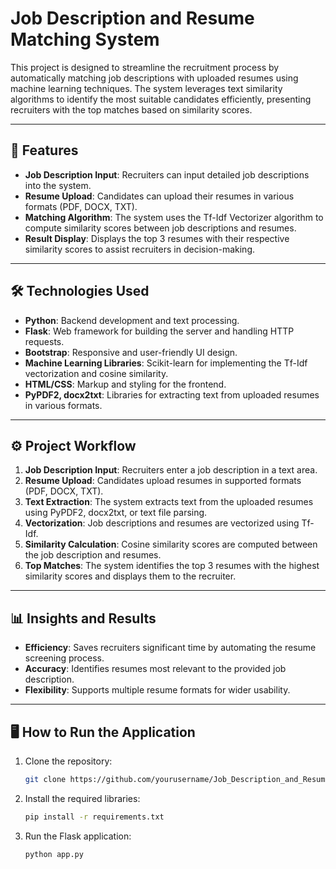 # Job Description and Resume Matching System

This project is designed to streamline the recruitment process by automatically matching job descriptions with uploaded resumes using machine learning techniques. The system leverages text similarity algorithms to identify the most suitable candidates efficiently, presenting recruiters with the top matches based on similarity scores.

---

## 📂 Features

- **Job Description Input**: Recruiters can input detailed job descriptions into the system.
- **Resume Upload**: Candidates can upload their resumes in various formats (PDF, DOCX, TXT).
- **Matching Algorithm**: The system uses the Tf-Idf Vectorizer algorithm to compute similarity scores between job descriptions and resumes.
- **Result Display**: Displays the top 3 resumes with their respective similarity scores to assist recruiters in decision-making.

---

## 🛠️ Technologies Used

- **Python**: Backend development and text processing.
- **Flask**: Web framework for building the server and handling HTTP requests.
- **Bootstrap**: Responsive and user-friendly UI design.
- **Machine Learning Libraries**: Scikit-learn for implementing the Tf-Idf vectorization and cosine similarity.
- **HTML/CSS**: Markup and styling for the frontend.
- **PyPDF2, docx2txt**: Libraries for extracting text from uploaded resumes in various formats.

---

## ⚙️ Project Workflow

1. **Job Description Input**: Recruiters enter a job description in a text area.
2. **Resume Upload**: Candidates upload resumes in supported formats (PDF, DOCX, TXT).
3. **Text Extraction**: The system extracts text from the uploaded resumes using PyPDF2, docx2txt, or text file parsing.
4. **Vectorization**: Job descriptions and resumes are vectorized using Tf-Idf.
5. **Similarity Calculation**: Cosine similarity scores are computed between the job description and resumes.
6. **Top Matches**: The system identifies the top 3 resumes with the highest similarity scores and displays them to the recruiter.

---

## 📊 Insights and Results

- **Efficiency**: Saves recruiters significant time by automating the resume screening process.
- **Accuracy**: Identifies resumes most relevant to the provided job description.
- **Flexibility**: Supports multiple resume formats for wider usability.

---

## 🖥️ How to Run the Application

1. Clone the repository:
   ```bash
   git clone https://github.com/yourusername/Job_Description_and_Resume_Matching_System.git

2. Install the required libraries:
   ```bash
   pip install -r requirements.txt

3. Run the Flask application:
   ```bash
   python app.py

